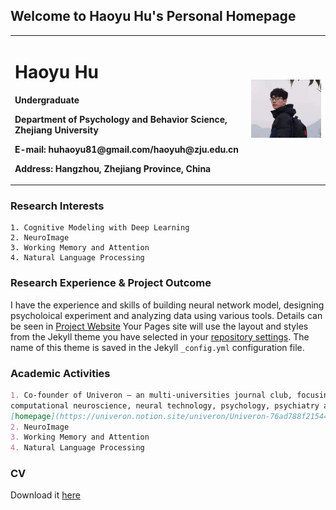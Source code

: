 ## Welcome to Haoyu Hu's Personal Homepage

<table border="0">
  <tr>
    <td width="75%">
      <h1>Haoyu Hu</h1>
      <p><b>Undergraduate</b></p>
      <p><b>Department of Psychology and Behavior Science, Zhejiang University</b></p>
      <p><b>E-mail: huhaoyu81@gmail.com/haoyuh@zju.edu.cn</b></p>
      <p><b>Address: Hangzhou, Zhejiang Province, China</b></p>
    </td>
    <td width="25%">
      <img src="/photo_self.jpg" width="100%">  
    </td>
  </tr>
</table>

### Research Interests
```
1. Cognitive Modeling with Deep Learning
2. NeuroImage
3. Working Memory and Attention
4. Natural Language Processing
```

### Research Experience & Project Outcome

I have the experience and skills of building neural network model, designing psycholoical experiment and analyzing data using various tools. Details can be seen in [Project Website](index_Proj.md)
Your Pages site will use the layout and styles from the Jekyll theme you have selected in your [repository settings](https://github.com/Haoyu-Hu/Haoyu-Hu.github.io/settings/pages). The name of this theme is saved in the Jekyll `_config.yml` configuration file.

### Academic Activities

```markdown
1. Co-founder of Univeron – an multi-universities journal club, focusing on all aspects of brain science, like neurobiology,
computational neuroscience, neural technology, psychology, psychiatry and so on.
[homepage](https://univeron.notion.site/univeron/Univeron-76ad788f215440b59b1ee1e369b9ca8d)
2. NeuroImage
3. Working Memory and Attention
4. Natural Language Processing
```

### CV
Download it [here](Haoyu_Hu_CV_.pdf)
